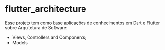 # flutter_architecture

Esse projeto tem como base aplicações de conhecimentos em Dart e Flutter sobre Arquitetura de Software:

- Views, Controllers and Components;
- Models;


